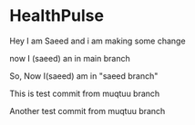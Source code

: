 # HealthPulse

Hey I am Saeed and i am making some change

now I (saeed) an in main branch

So, Now I(saeed) am in "saeed branch"

This is test commit from muqtuu branch

Another test commit from muqtuu branch

